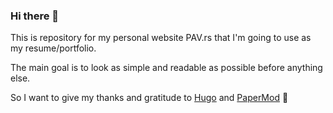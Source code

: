 ### Hi there 👋

This is repository for my personal website PAV.rs that I'm going to use as my resume/portfolio.

The main goal is to look as simple and readable as possible before anything else.

So I want to give my thanks and gratitude to [Hugo](https://gohugo.io/) and [PaperMod](https://github.com/adityatelange/hugo-PaperMod) 💖
